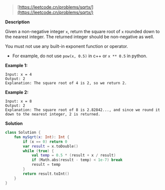 > [https://leetcode.cn/problems/sqrtx/](https://leetcode.cn/problems/sqrtx/)

**Description**

Given a non-negative integer `x`, return the square root of `x` rounded down to the nearest integer. The returned integer should be non-negative as well.

You must not use any built-in exponent function or operator.

- For example, do not use `pow(x, 0.5)` in c++ or `x ** 0.5` in python.

**Example 1:**
```text
Input: x = 4
Output: 2
Explanation: The square root of 4 is 2, so we return 2.
```
**Example 2:**
```text
Input: x = 8
Output: 2
Explanation: The square root of 8 is 2.82842..., and since we round it down to the nearest integer, 2 is returned.
```

**Solution**
```kotlin
class Solution {
    fun mySqrt(x: Int): Int {
        if (x == 0) return 0
        var result = x.toDouble()
        while (true) {
            val temp = 0.5 * (result + x / result)
            if (Math.abs(result - temp) < 1e-7) break
            result = temp
        }
        return result.toInt()
    }
}
```